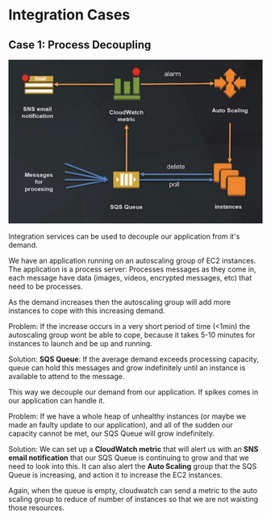 # Integration Cases

## Case 1: Process Decoupling

![Integration](images/integration-case-1.png)

Integration services can be used to decouple our application from it's demand. 

We have an application running on an autoscaling group of EC2 instances. The application is a process server: Processes messages as they come in, each message have data (images, videos, encrypted messages, etc) that need to be processes.

As the demand increases then the autoscaling group will add more instances to cope with this increasing demand. 

Problem: If the increase occurs in a very short period of time (<1min) the autoscaling group wont be able to cope, because it takes 5-10 minutes for instances to launch and be up and running.

Solution:
**SQS Queue**: If the average demand exceeds processing capacity, queue can hold this messages and grow indefinitely until an instance is available to attend to the message.

This way we decouple our demand from our application. If spikes comes in our application can handle it.

Problem: If we have a whole heap of unhealthy instances (or maybe we made an faulty update to our application), and all of the sudden our capacity cannot be met, our SQS Queue will grow indefinitely.

Solution: We can set up a **CloudWatch metric** that will alert us with an **SNS email notification** that our SQS Queue is continuing to grow and that we need to look into this. It can also alert the **Auto Scaling** group that the SQS Queue is increasing, and action it to increase the EC2 instances. 

Again, when the queue is empty, cloudwatch can send a metric to the auto scaling group to reduce of number of instances so that we are not waisting those resources.